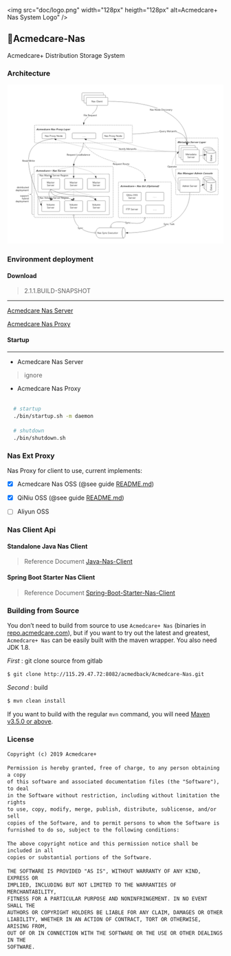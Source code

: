 <img src="doc/logo.png" width="128px" heigth="128px" alt=Acmedcare+ Nas System Logo" />

## 🥳Acmedcare-Nas

Acmedcare+ Distribution Storage System

### Architecture

<img src="Acmedcare-NAS.jpg"/>

### Environment deployment

#### Download

> 2.1.1.BUILD-SNAPSHOT

----

[Acmedcare Nas Server](releases/2.1.0.BUILD-SNAPSHOT/nas-fs-2.1.0.BUILD-SNAPSHOT-assembly.tar.gz)

[Acmedcare Nas Proxy](releases/2.1.0.BUILD-SNAPSHOT/nas-server-2.1.0.BUILD-SNAPSHOT.tar.gz)

#### Startup
----

- Acmedcare Nas Server

> ignore


- Acmedcare Nas Proxy

```bash
  
  # startup
  ./bin/startup.sh -m daemon

  # shutdown
  ./bin/shutdown.sh

```


### Nas Ext Proxy
Nas Proxy for client to use, current implements:

- [x] Acmedcare Nas OSS  (@see guide [README.md](client/README.md))
- [x] QiNiu OSS (@see guide [README.md](nas-exts/README.md))
- [ ] Aliyun OSS


### Nas Client Api

#### Standalone Java Nas Client 

> Reference Document [Java-Nas-Client](client/README.md)

#### Spring Boot Starter Nas Client

> Reference Document [Spring-Boot-Starter-Nas-Client](spring/nas-client-spring-starter/README.md)

### Building from Source

You don’t need to build from source to use `Acmedcare+ Nas` (binaries in [repo.acmedcare.com](http://47.97.26.165:8081/repository/maven-public/)), 
but if you want to try out the latest and greatest, 
`Acmedcare+ Nas` can be easily built with the maven wrapper. You also need JDK 1.8.

*First* : git clone source from gitlab
 
```bash
$ git clone http://115.29.47.72:8082/acmedback/Acmedcare-Nas.git
```

*Second* : build

```bash
$ mvn clean install
```

If you want to build with the regular `mvn` command, you will need [Maven v3.5.0 or above](https://maven.apache.org/run-maven/index.html).


### License
 
```
Copyright (c) 2019 Acmedcare+

Permission is hereby granted, free of charge, to any person obtaining a copy
of this software and associated documentation files (the "Software"), to deal
in the Software without restriction, including without limitation the rights
to use, copy, modify, merge, publish, distribute, sublicense, and/or sell
copies of the Software, and to permit persons to whom the Software is
furnished to do so, subject to the following conditions:

The above copyright notice and this permission notice shall be included in all
copies or substantial portions of the Software.

THE SOFTWARE IS PROVIDED "AS IS", WITHOUT WARRANTY OF ANY KIND, EXPRESS OR
IMPLIED, INCLUDING BUT NOT LIMITED TO THE WARRANTIES OF MERCHANTABILITY,
FITNESS FOR A PARTICULAR PURPOSE AND NONINFRINGEMENT. IN NO EVENT SHALL THE
AUTHORS OR COPYRIGHT HOLDERS BE LIABLE FOR ANY CLAIM, DAMAGES OR OTHER
LIABILITY, WHETHER IN AN ACTION OF CONTRACT, TORT OR OTHERWISE, ARISING FROM,
OUT OF OR IN CONNECTION WITH THE SOFTWARE OR THE USE OR OTHER DEALINGS IN THE
SOFTWARE.

```
